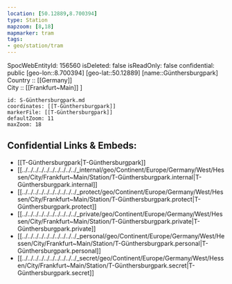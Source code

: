 ```yaml
---
location: [50.12889,8.700394] 
type: Station 
mapzoom: [8,18] 
mapmarker: tram 
tags:
- geo/station/tram
---
```

SpocWebEntityId: 156560
isDeleted: false
isReadOnly: false
confidential: public
[geo-lon::8.700394] 
[geo-lat::50.12889] 
[name::Günthersburgpark] 
Country :: [[Germany]]  
City :: [[Frankfurt~Main]] ] 


```leaflet
id: S-Günthersburgpark.md
coordinates: [[T-Günthersburgpark]] 
markerFile: [[T-Günthersburgpark]] 
defaultZoom: 11 
maxZoom: 18
```


## Confidential Links & Embeds: 
- [[T-Günthersburgpark|T-Günthersburgpark]] 
- [[../../../../../../../../../../_internal/geo/Continent/Europe/Germany/West/Hessen/City/Frankfurt~Main/Station/T-Günthersburgpark.internal|T-Günthersburgpark.internal]] 
- [[../../../../../../../../../../_protect/geo/Continent/Europe/Germany/West/Hessen/City/Frankfurt~Main/Station/T-Günthersburgpark.protect|T-Günthersburgpark.protect]] 
- [[../../../../../../../../../../_private/geo/Continent/Europe/Germany/West/Hessen/City/Frankfurt~Main/Station/T-Günthersburgpark.private|T-Günthersburgpark.private]] 
- [[../../../../../../../../../../_personal/geo/Continent/Europe/Germany/West/Hessen/City/Frankfurt~Main/Station/T-Günthersburgpark.personal|T-Günthersburgpark.personal]] 
- [[../../../../../../../../../../_secret/geo/Continent/Europe/Germany/West/Hessen/City/Frankfurt~Main/Station/T-Günthersburgpark.secret|T-Günthersburgpark.secret]] 
